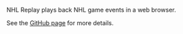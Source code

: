 NHL Replay plays back NHL game events in a web browser.

See the [GitHub page](http://peruukki.github.io/NHLReplay) for more details.

